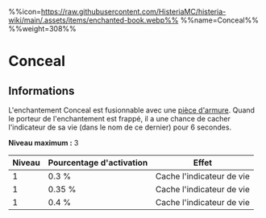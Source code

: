 %%icon=https://raw.githubusercontent.com/HisteriaMC/histeria-wiki/main/.assets/items/enchanted-book.webp%%
%%name=Conceal%%
%%weight=308%%

# Conceal

## Informations
L'enchantement Conceal est fusionnable avec une [pièce d'armure](https://histeria.fr/wiki/2-equipement).
Quand le porteur de l'enchantement est frappé, il a une chance de cacher l'indicateur de sa vie (dans le nom de ce dernier) pour 6 secondes.

**Niveau maximum :** 3

| Niveau | Pourcentage d'activation | Effet |
| --- | --- | --- |
| 1 | 0.3 % | Cache l'indicateur de vie |
| 1 | 0.35 % | Cache l'indicateur de vie |
| 1 | 0.4 % | Cache l'indicateur de vie |
